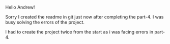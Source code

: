 Hello Andrew!


Sorry I created the readme in git just now after completing the part-4. I was busy solving the errors of the project. 

I had to create the project twice from the start as i was facing errors in part-4.

